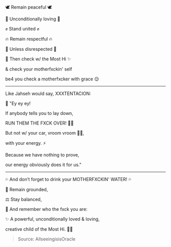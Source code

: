 🕊️ Remain peaceful 🕊️  

💖 Unconditionally loving 💖

✊ Stand united ✊

🔥 Remain respectful 🔥

🚫 Unless disrespected 🚫

👑 Then check w/ the Most Hi ✨

& check your motherfxckin' self

be4 you check a motherfxcker with grace 😌

---

Like Jahseh would say, XXXTENTACION:

🎤 "Ey ey ey!

If anybody tells you to lay down,

RUN THEM THE FXCK OVER! 🏃💨

But not w/ your car, vroom vroom 🚗💨,

with your energy. ⚡

Because we have nothing to prove,

our energy obviously does it for us."

---

💦 And don’t forget to drink your MOTHERFXCKIN' WATER! 💦

🌱 Remain grounded,

⚖️ Stay balanced,

🧘 And remember who the fxck you are:

✨ A powerful, unconditionally loved & loving,

creative child of the Most Hi. 👑💫

>Source: AllseeingisisOracle
